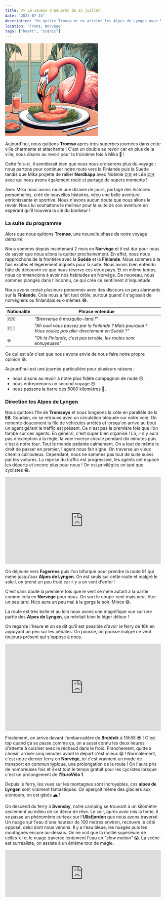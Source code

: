 ```yaml
---
title: 🐟 Le saumon d'Eduardo du 15 juillet
date: "2024-07-15"
description: "On quitte Tromsø et on atteint les Alpes de Lyngen avec 5000 kilomètres au compteur !"
location: "Troms, Norvège"
tags: ["heart", "scenic"]
---
```


![Saumon d'Eduardo](../saumon_eduardo.png)

Aujourd'hui, nous quittons **Tromsø** après trois superbes journées dans cette ville charmante et attachante ! C'est un double au revoir car en plus de la ville, nous disons au revoir pour la troisième fois à Mika 🤗 !

Cette fois-ci, il semblerait bien que nous nous croiserons plus du voyage : nous partons pour continuer notre route vers la Finlande puis la Suède tandis que Mika projette de rallier **Nordkapp** avec Noémie 🇩🇪 et Léa 🇨🇭 avec qui nous avons également roulé et partagé de supers moments !

Avec Mika nous avons roulé une dizaine de jours, partagé des histoires personnelles, créé de nouvelles histoires, vécu une belle aventure enrichissante et sportive. Nous n'avons aucun doute que nous allons le revoir. Nous lui souhaitons le meilleur pour la suite de son aventure en espérant qu'il trouvera la clé du bonheur !

### La suite du programme

Alors que nous quittons **Tromsø**, une nouvelle phase de notre voyage démarre.

Nous sommes depuis maintenant 2 mois en **Norvège** et il est dur pour nous de savoir que nous allons la quitter prochainement. En effet, nous nous rapprochons de la frontière avec la **Suède** et la **Finlande**. Nous sommes à la fois excités et légèrement inquiets pour la suite. Nous avons bien entendu hâte de découvrir ce que nous réserve ces deux pays. Et en même temps, nous commencions à avoir nos habitudes en Norvège. De nouveau, nous sommes plongés dans l'inconnu, ce qui crée ce sentiment d'inquiétude.

Nous avons croisé plusieurs personnes avec des discours un peu alarmants sur la **Finlande**. Cela nous a fait tout drôle, surtout quand il s'agissait de norvégiens ou finlandais eux-mêmes 😂.

| Nationalité | Phrase entendue                                                                                        |
| ----------- | ------------------------------------------------------------------------------------------------------ |
| 🇧🇻          | _"Bienvenue à mosquito-land !"_                                                                        |
| 🇫🇮          | _"Ah ouai vous passez par la Finlande ? Mais pourquoi ? Vous voulez pas aller directement en Suède ?"_ |
| 🌐          | _"Oh la Finlande, c'est pas terrible, les routes sont ennuyeuses"_                                     |

Ce qui est sûr c'est que nous avons envie de nous faire notre propre opinion 😁.

Aujourd'hui est une journée particulière pour plusieurs raisons :

- nous disons au revoir à notre plus fidèle compagnon de route 😢.
- nous entreprenons un second voyage 😯.
- nous passons la barre des 5000 kilomètres 🥳.

### Direction les Alpes de Lyngen

Nous quittons l'île de **Tromsøya** et nous longeons la côte en parallèle de la **E8**. Soudain, on se retrouve avec un circulation bloquée sur notre voie. On remonte doucement la file de véhicules arrêtés et lorsqu'on arrive au bout un agent gérant le traffic est présent. Ce n'est pas la première fois que l'on tombe sur ces agents. En général, c'est super bien organisé ! Là, il n'y aura pas d'exception à la règle, la voie inverse circule pendant dix minutes puis c'est à notre tour. Tout le monde patiente calmement. On a tout de même le droit de passer en premier, l'agent nous fait signe. On traverse un vieux chemin caillouteux. Cependant, nous ne sommes pas tout de suite suivis par les voitures. La reprise du traffic est progressive, les agents ont espacé les départs et encore plus pour nous ! On est privilégiés en tant que cyclistes 😁.

<div style="width: 100%; height: 0; position: relative; padding-bottom: 56%;"><iframe src="https://giphy.com/embed/i3MvZu1gfx5PCYAk3S" style="top: 0; left: 0; width: 100%; height: 100%; position: absolute; border: 0;" allowfullscreen scrolling="no" allow="encrypted-media;" class="giphy-embed"></iframe></div>

On déjeune vers **Fagernes** puis l'on bifurque pour prendre la route 91 qui mène jusqu'aux **Alpes de Lyngen**. On est seuls sur cette route et malgré le soleil, on prend un peu froid car il y a un vent d'enfer !

C'est sans doute la première fois que le vent se mêle autant à la partie comme cela en **Norvège** pour nous. On sort le coupe-vent mais peut-être un peu tard. Nico aura un peu mal à la gorge le soir. Mince 😅.

La route est très belle et au loin nous avons une magnifique vue sur une partie des **Alpes de Lyngen**, ça méritait bien le léger détour !

On regarde l'heure et on se dit qu'il est possible d'avoir le ferry de 16h en appuyant un peu sur les pédales. On pousse, on pousse malgré ce vent toujours présent qui s'oppose à nous.

<div style="width: 100%; height: 0; position: relative; padding-bottom: 56%;"><iframe src="https://giphy.com/embed/nI3hgTqQWhOV8WYtYF" style="top: 0; left: 0; width: 100%; height: 100%; position: absolute; border: 0;" allowfullscreen scrolling="no" allow="encrypted-media;" class="giphy-embed"></iframe></div>

Finalement, on arrive devant l'embarcadère de **Breidvik** à 15h55 😎 ! C'est top quand ça se passe comme ça, on a aussi connu les deux heures d'attente à cuisiner avec le réchaud dans le froid. Franchement, quitte à choisir, arriver cinq minutes avant le départ c'est mieux 😁 ! Normalement, c'est notre dernier ferry en **Norvège**, ici c'est vraiment un mode de transport en commun typique, une prolongation de la route ! On l'aura pris de nombreuses fois et il est tout le temps gratuit pour les cyclistes lorsque c'est un prolongement de **l'EuroVélo 1**.

Depuis le ferry, les vues sur les montagnes sont incroyables, ces **alpes de Lyngen** sont vraiment fantastiques. On aperçoit même des glaciers aux alentours, on est gâtés 🏔️ !

On descend du ferry à **Svensby**, notre camping se trouvant à un kilomètre seulement au milieu de ce décor de rêve. Le soir, après avoir mis la tente, il se passe un phénomène curieux sur l'**Ullsfjorden** que nous avons traversé. Un nuage sur l'eau d'une hauteur de 100 mètres environ, recouvre le côté opposé, celui dont nous venons. Il y a l'eau bleue, les nuages puis les montagnes encore au-dessus. On ne voit que la moitié supérieure de celles-ci et le nuage traverse lentement l'eau en _"slow motion"_ 😱. La scène est surréaliste, on assiste à un énième tour de magie.

<div style="left: 0; width: 100%; height: 152px; position: relative;"><iframe src="https://open.spotify.com/embed/track/3brm8qxTrdnbvuEOCloIch?utm_source=oembed" style="top: 0; left: 0; width: 100%; height: 100%; position: absolute; border: 0;" allowfullscreen allow="clipboard-write; encrypted-media; fullscreen; picture-in-picture;"></iframe></div>
